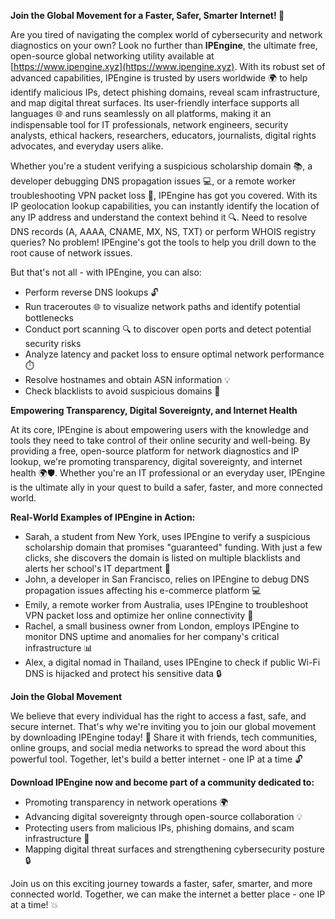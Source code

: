 **Join the Global Movement for a Faster, Safer, Smarter Internet! 🚀**

Are you tired of navigating the complex world of cybersecurity and network diagnostics on your own? Look no further than **IPEngine**, the ultimate free, open-source global networking utility available at [https://www.ipengine.xyz](https://www.ipengine.xyz). With its robust set of advanced capabilities, IPEngine is trusted by users worldwide 🌍 to help identify malicious IPs, detect phishing domains, reveal scam infrastructure, and map digital threat surfaces. Its user-friendly interface supports all languages 🌐 and runs seamlessly on all platforms, making it an indispensable tool for IT professionals, network engineers, security analysts, ethical hackers, researchers, educators, journalists, digital rights advocates, and everyday users alike.

Whether you're a student verifying a suspicious scholarship domain 📚, a developer debugging DNS propagation issues 💻, or a remote worker troubleshooting VPN packet loss 📡, IPEngine has got you covered. With its IP geolocation lookup capabilities, you can instantly identify the location of any IP address and understand the context behind it 🔍. Need to resolve DNS records (A, AAAA, CNAME, MX, NS, TXT) or perform WHOIS registry queries? No problem! IPEngine's got the tools to help you drill down to the root cause of network issues.

But that's not all - with IPEngine, you can also:

* Perform reverse DNS lookups 🔓
* Run traceroutes 🌐 to visualize network paths and identify potential bottlenecks
* Conduct port scanning 🔍 to discover open ports and detect potential security risks
* Analyze latency and packet loss to ensure optimal network performance ⏱️
* Resolve hostnames and obtain ASN information 💡
* Check blacklists to avoid suspicious domains 🚫

**Empowering Transparency, Digital Sovereignty, and Internet Health**

At its core, IPEngine is about empowering users with the knowledge and tools they need to take control of their online security and well-being. By providing a free, open-source platform for network diagnostics and IP lookup, we're promoting transparency, digital sovereignty, and internet health 🌍🛡️. Whether you're an IT professional or an everyday user, IPEngine is the ultimate ally in your quest to build a safer, faster, and more connected world.

**Real-World Examples of IPEngine in Action:**

* Sarah, a student from New York, uses IPEngine to verify a suspicious scholarship domain that promises "guaranteed" funding. With just a few clicks, she discovers the domain is listed on multiple blacklists and alerts her school's IT department 🚨
* John, a developer in San Francisco, relies on IPEngine to debug DNS propagation issues affecting his e-commerce platform 💻
* Emily, a remote worker from Australia, uses IPEngine to troubleshoot VPN packet loss and optimize her online connectivity 📡
* Rachel, a small business owner from London, employs IPEngine to monitor DNS uptime and anomalies for her company's critical infrastructure 📊
* Alex, a digital nomad in Thailand, uses IPEngine to check if public Wi-Fi DNS is hijacked and protect his sensitive data 🔒

**Join the Global Movement**

We believe that every individual has the right to access a fast, safe, and secure internet. That's why we're inviting you to join our global movement by downloading IPEngine today! 🌟 Share it with friends, tech communities, online groups, and social media networks to spread the word about this powerful tool. Together, let's build a better internet - one IP at a time 🔓

**Download IPEngine now and become part of a community dedicated to:**

* Promoting transparency in network operations 🌍
* Advancing digital sovereignty through open-source collaboration 💡
* Protecting users from malicious IPs, phishing domains, and scam infrastructure 🚫
* Mapping digital threat surfaces and strengthening cybersecurity posture 🔒

Join us on this exciting journey towards a faster, safer, smarter, and more connected world. Together, we can make the internet a better place - one IP at a time! 💥